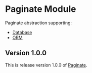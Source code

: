 # Paginate Module

Paginate abstraction supporting:

- [Database](https://github.com/koseven/koseven/tree/master/modules/database)
- [ORM](https://github.com/koseven/koseven/tree/master/modules/orm)


## Version 1.0.0

This is release version 1.0.0 of [Paginate](https://github.com/softmediadev/koseven-paginate).
